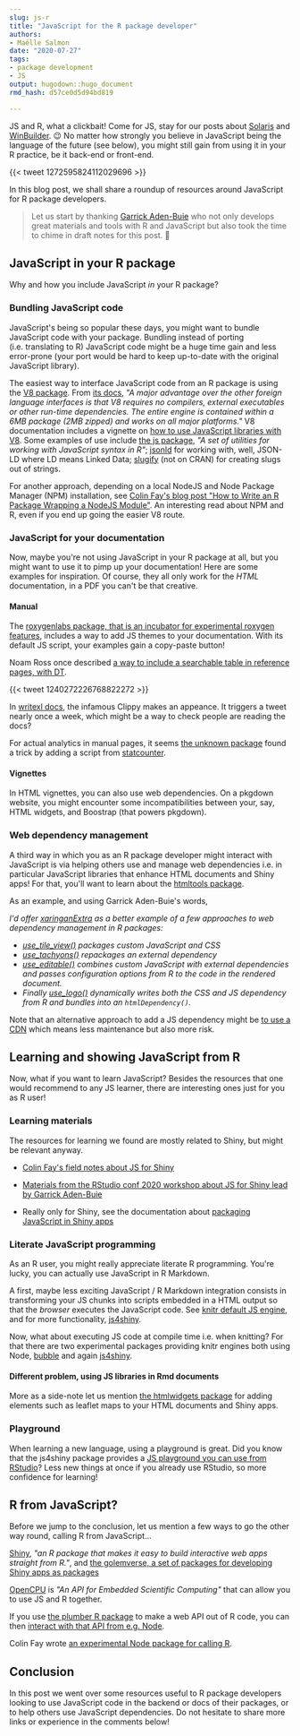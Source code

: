 ```yaml
---
slug: js-r 
title: "JavaScript for the R package developer" 
authors: 
- Maëlle Salmon 
date: "2020-07-27" 
tags: 
- package development 
- JS
output: hugodown::hugo_document
rmd_hash: d57ce0d5d94bd819

---
```


JS and R, what a clickbait! Come for JS, stay for our posts about [Solaris](/2020/05/14/checking-your-r-package-on-solaris/) and [WinBuilder](/2020/04/01/win-builder/). :wink: No matter how strongly you believe in JavaScript being the language of the future (see below), you might still gain from using it in your R practice, be it back-end or front-end.

{{< tweet 1272595824112029696 >}}

In this blog post, we shall share a roundup of resources around JavaScript for R package developers.

> Let us start by thanking [Garrick Aden-Buie](https://www.garrickadenbuie.com/) who not only develops great materials and tools with R and JavaScript but also took the time to chime in draft notes for this post. :pray:

JavaScript in your R package
----------------------------

Why and how you include JavaScript *in* your R package?

### Bundling JavaScript code

JavaScript's being so popular these days, you might want to bundle JavaScript code with your package. Bundling instead of porting (i.e. translating to R) JavaScript code might be a huge time gain and less error-prone (your port would be hard to keep up-to-date with the original JavaScript library).

The easiest way to interface JavaScript code from an R package is using the [V8 package](https://cran.r-project.org/web/packages/V8/index.html). From [its docs](https://cran.r-project.org/web/packages/V8/vignettes/v8_intro.html), *"A major advantage over the other foreign language interfaces is that V8 requires no compilers, external executables or other run-time dependencies. The entire engine is contained within a 6MB package (2MB zipped) and works on all major platforms."* V8 documentation includes a vignette on [how to use JavaScript libraries with V8](https://cran.r-project.org/web/packages/V8/vignettes/npm.html). Some examples of use include [the js package](https://cran.r-project.org/web/packages/js/index.html), *"A set of utilities for working with JavaScript syntax in R"*; [jsonld](https://cran.r-project.org/web/packages/jsonld/index.html) for working with, well, JSON-LD where LD means Linked Data; [slugify](https://github.com/hrbrmstr/slugify) (not on CRAN) for creating slugs out of strings.

For another approach, depending on a local NodeJS and Node Package Manager (NPM) installation, see [Colin Fay's blog post "How to Write an R Package Wrapping a NodeJS Module"](https://colinfay.me/node-r-package). An interesting read about NPM and R, even if you end up going the easier V8 route.

### JavaScript for your documentation

Now, maybe you're not using JavaScript in your R package at all, but you might want to use it to pimp up your documentation! Here are some examples for inspiration. Of course, they all only work for the *HTML* documentation, in a PDF you can't be that creative.

#### Manual

The [roxygenlabs package, that is an incubator for experimental roxygen features](https://github.com/gaborcsardi/roxygenlabs#css-and-javascript-themes), includes a way to add JS themes to your documentation. With its default JS script, your examples gain a copy-paste button!

Noam Ross once described [a way to include a searchable table in reference pages, with DT](https://discuss.ropensci.org/t/searchable-metadata-in-help-files-with-htmlwidgets/1078).

{{< tweet 1240272226768822272 >}}

In [writexl docs](https://docs.ropensci.org/writexl/reference/write_xlsx.html), the infamous Clippy makes an appeance. It triggers a tweet nearly once a week, which might be a way to check people are reading the docs?

For actual analytics in manual pages, it seems [the unknown package](https://github.com/cran/unknownR/blob/9d5cd70c15837b59ef9d215971fad82358f29ff4/man/unk.Rd) found a trick by adding a script from [statcounter](https://github.com/cran/unknownR/blob/9d5cd70c15837b59ef9d215971fad82358f29ff4/man/unk.Rd).

#### Vignettes

In HTML vignettes, you can also use web dependencies. On a pkgdown website, you might encounter some incompatibilities between your, say, HTML widgets, and Boostrap (that powers pkgdown).

### Web dependency management

A third way in which you as an R package developer might interact with JavaScript is via helping others use and manage web dependencies i.e. in particular JavaScript libraries that enhance HTML documents and Shiny apps! For that, you'll want to learn about the [htmltools package](https://cran.r-project.org/web/packages/htmltools/index.html).

As an example, and using Garrick Aden-Buie's words,

*I'd offer [xaringanExtra](https://github.com/gadenbuie/xaringanExtra) as a better example of a few approaches to web dependency management in R packages:*

-   *[use\_tile\_view()](https://github.com/gadenbuie/xaringanExtra/blob/master/R/tile-view.R) packages custom JavaScript and CSS*
-   *[use\_tachyons()](https://github.com/gadenbuie/xaringanExtra/blob/master/R/tachyons.R) repackages an external dependency*
-   *[use\_editable()](https://github.com/gadenbuie/xaringanExtra/blob/master/R/editable.R) combines custom JavaScript with external dependencies and passes configuration options from R to the code in the rendered document.*
-   *Finally [use\_logo()](https://github.com/gadenbuie/xaringanExtra/blob/master/R/use_logo.R) dynamically writes both the CSS and JS dependency from R and bundles into an `htmlDependency()`.*

Note that an alternative approach to add a JS dependency might be [to use a CDN](https://github.com/feddelegrand7/bubblyr/blob/0d9b49a79e5a4a9825262c08336f3073a6832ad5/R/bubbly.R#L68) which means less maintenance but also more risk.

Learning and showing JavaScript from R
--------------------------------------

Now, what if you want to learn JavaScript? Besides the resources that one would recommend to any JS learner, there are interesting ones just for you as R user!

### Learning materials

The resources for learning we found are mostly related to Shiny, but might be relevant anyway.

-   [Colin Fay's field notes about JS for Shiny](https://connect.thinkr.fr/js4shinyfieldnotes/)

-   [Materials from the RStudio conf 2020 workshop about JS for Shiny lead by Garrick Aden-Buie](https://github.com/rstudio-conf-2020/js-for-shiny)

-   Really only for Shiny, see the documentation about [packaging JavaScript in Shiny apps](https://shiny.rstudio.com/articles/packaging-javascript.html)

### Literate JavaScript programming

As an R user, you might really appreciate literate R programming. You're lucky, you can actually use JavaScript in R Markdown.

A first, maybe less exciting JavaScript / R Markdown integration consists in transforming your JS chunks into scripts embedded in a HTML output so that the *browser* executes the JavaScript code. See [knitr default JS engine](https://rmarkdown.rstudio.com/authoring_knitr_engines.html%23sql#JavaScript), and for more functionality, [js4shiny](https://pkg.js4shiny.com/reference/html_document_js.html).

Now, what about executing JS code at compile time i.e. when knitting? For that there are two experimental packages providing knitr engines both using Node, [bubble](https://github.com/ColinFay/bubble#knitr) and again [js4shiny](https://pkg.js4shiny.com/reference/html_document_js.html).

#### Different problem, using JS libraries in Rmd documents

More as a side-note let us mention [the htmlwidgets package](https://github.com/ramnathv/htmlwidgets) for adding elements such as leaflet maps to your HTML documents and Shiny apps.

### Playground

When learning a new language, using a playground is great. Did you know that the js4shiny package provides a [JS playground you can use from RStudio](https://pkg.js4shiny.com/reference/repl.html)? Less new things at once if you already use RStudio, so more confidence for learning!

R from JavaScript?
------------------

Before we jump to the conclusion, let us mention a few ways to go the other way round, calling R from JavaScript...

[Shiny](https://shiny.rstudio.com/), *"an R package that makes it easy to build interactive web apps straight from R."*, and [the golemverse, a set of packages for developing Shiny apps as packages](https://golemverse.org/)

[OpenCPU](https://www.opencpu.org/) is *"An API for Embedded Scientific Computing"* that can allow you to use JS and R together.

If you use [the plumber R package](https://www.rplumber.io/) to make a web API out of R code, you can then [interact with that API from e.g. Node](https://solutions.rstudio.com/examples/rest-apis/clients/nodejs/).

Colin Fay wrote [an experimental Node package for calling R](https://colinfay.me/hello-hordes/).

Conclusion
----------

In this post we went over some resources useful to R package developers looking to use JavaScript code in the backend or docs of their packages, or to help others use JavaScript dependencies. Do not hesitate to share more links or experience in the comments below!

